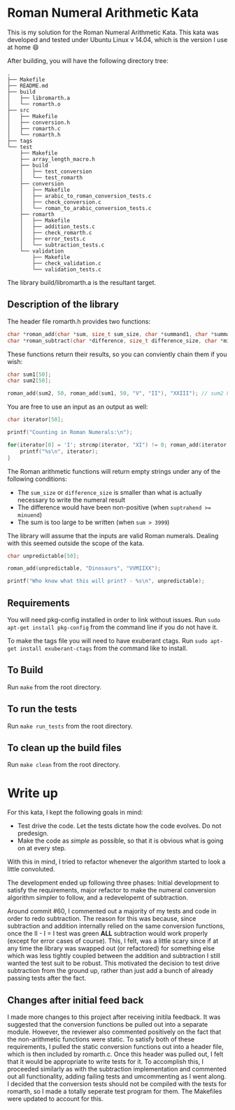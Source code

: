 # Roman Numeral Arithmetic Kata

This is my solution for the Roman Numeral Arithmetic Kata.  This kata was developed and tested under Ubuntu Linux v 14.04, which is the version I use at home :smile:

After building, you will have the following directory tree:
```
.
├── Makefile
├── README.md
├── build
│   ├── libromarth.a
│   └── romarth.o
├── src
│   ├── Makefile
│   ├── conversion.h
│   ├── romarth.c
│   └── romarth.h
├── tags
└── test
    ├── Makefile
    ├── array_length_macro.h
    ├── build
    │   ├── test_conversion
    │   └── test_romarth
    ├── conversion
    │   ├── Makefile
    │   ├── arabic_to_roman_conversion_tests.c
    │   ├── check_conversion.c
    │   └── roman_to_arabic_conversion_tests.c
    ├── romarth
    │   ├── Makefile
    │   ├── addition_tests.c
    │   ├── check_romarth.c
    │   ├── error_tests.c
    │   └── subtraction_tests.c
    └── validation
        ├── Makefile
        ├── check_validation.c
        └── validation_tests.c
```

The library build/libromarth.a is the resultant target.

## Description of the library

The header file romarth.h provides two functions:

```c
char *roman_add(char *sum, size_t sum_size, char *summand1, char *summand2);
char *roman_subtract(char *difference, size_t difference_size, char *minuend, char *suptrahend);
```

These functions return their results, so you can conviently chain them if you wish:
```c
char sum1[50];
char sum2[50];

roman_add(sum2, 50, roman_add(sum1, 50, "V", "II"), "XXIII"); // sum2 holds the result of 5 + 3 + 23
```

You are free to use an input as an output as well:

```c
char iterator[50];

printf("Counting in Roman Numerals:\n");

for(iterator[0] = 'I'; strcmp(iterator, "XI") != 0; roman_add(iterator, iterator, "I")) {
    printf("%s\n", iterator);
}
```

The Roman arithmetic functions will return empty strings under any of the following conditions:

* The `sum_size` or `difference_size` is smaller than what is actually necessary to write the numeral result
* The difference would have been non-positive (when `suptrahend >= minuend`)
* The sum is too large to be written (when `sum > 3999`)

The library will assume that the inputs are valid Roman numerals.  Dealing with this seemed outside the scope of the kata.

```c
char unpredictable[50];

roman_add(unpredictable, "Dinosaurs", "VVMIIXX");

printf("Who know what this will print? - %s\n", unpredictable);
```

## Requirements

You will need pkg-config installed in order to link without issues.  Run `sudo apt-get install pkg-config` from the command line if you do not have it.

To make the tags file you will need to have exuberant ctags. Run `sudo apt-get install exuberant-ctags` from the command like to install.

## To Build

Run `make` from the root directory.

## To run the tests

Run `make run_tests` from the root directory.

## To clean up the build files

Run `make clean` from the root directory.

# Write up

For this kata, I kept the following goals in mind:

* Test drive the code. Let the tests dictate how the code evolves. Do not predesign.
* Make the code as *simple* as possible, so that it is obvious what is going on at every step.

With this in mind, I tried to refactor whenever the algorithm started to look a little convoluted.

The development ended up following three phases: Initial development to satisfy the requirements, major refactor to make the numeral conversion algorithm simpler to follow, and a redevelopemt of subtraction.

Around commit #60, I commented out a majority of my tests and code in order to redo subtraction.  The reason for this was because, since subtraction and addition internally relied on the same conversion functions, once the II - I = I test was green **ALL** subtraction would work properly (except for error cases of course).  This, I felt, was a little scary since if at any time the library was swapped out (or refactored) for something else which was less tightly coupled between the addition and subtraction I still wanted the test suit to be robust.  This motivated the decision to test drive subtraction from the ground up, rather than just add a bunch of already passing tests after the fact.

## Changes after initial feed back

I made more changes to this project after receiving initila feedback.  It was suggested that the conversion functions be pulled out into a separate module.  However, the reviewer also commented positively on the fact that the non-arithmetic functions were static.  To satisfy both of these requirements, I pulled the static conversion functions out into a header file, which is then included by romarth.c. Once this header was pulled out, I felt that it would be appropriate to write tests for it.  To accomplish this, I proceeded similarly as with the subtraction implementation and commented out all functionality, adding failing tests and umcommenting as I went along.  I decided that the conversion tests should not be compiled with the tests for romarth, so I made a totally seperate test program for them.  The Makefiles were updated to account for this.
